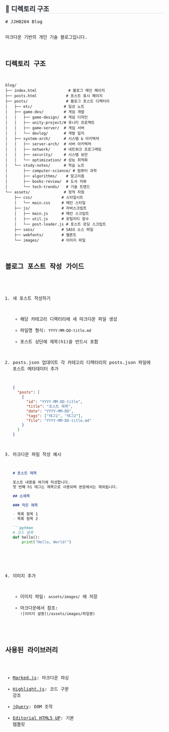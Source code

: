 <div style="text-align: left;">
  <h2 style="border-bottom: 1px solid #d8dee4; color: #282d33;"> 📁 디렉토리 구조 </h2>
  <div style="margin: 0; text-align: left;">
    <pre>
# JJH0204 Blog

마크다운 기반의 개인 기술 블로그입니다.

## 디렉토리 구조

```
blog/
├── index.html              # 블로그 메인 페이지
├── posts.html             # 포스트 표시 페이지
├── posts/                 # 블로그 포스트 디렉터리
│   ├── etc/              # 일상 노트
│   ├── game-dev/         # 게임 개발
│   │   ├── game-design/  # 게임 디자인
│   │   ├── unity-project/# 유니티 프로젝트
│   │   ├── game-server/  # 게임 서버
│   │   └── devlog/       # 개발 일지
│   ├── system-arch/      # 시스템 & 아키텍처
│   │   ├── server-arch/  # 서버 아키텍처
│   │   ├── network/      # 네트워크 프로그래밍
│   │   ├── security/     # 시스템 보안
│   │   └── optimization/ # 성능 최적화
│   └── study-notes/      # 학습 노트
│       ├── computer-science/ # 컴퓨터 과학
│       ├── algorithms/    # 알고리즘
│       ├── books-review/  # 도서 리뷰
│       └── tech-trends/   # 기술 트렌드
└── assets/               # 정적 자원
    ├── css/             # 스타일시트
    │   └── main.css     # 메인 스타일
    ├── js/              # 자바스크립트
    │   ├── main.js      # 메인 스크립트
    │   ├── util.js      # 유틸리티 함수
    │   └── post-loader.js # 포스트 로딩 스크립트
    ├── sass/            # SASS 소스 파일
    ├── webfonts/        # 웹폰트
    └── images/          # 이미지 파일

```

## 블로그 포스트 작성 가이드

1. 새 포스트 작성하기
   - 해당 카테고리 디렉터리에 새 마크다운 파일 생성
   - 파일명 형식: `YYYY-MM-DD-title.md`
   - 포스트 상단에 제목(h1)을 반드시 포함

2. posts.json 업데이트
   각 카테고리 디렉터리의 posts.json 파일에 포스트 메타데이터 추가
   ```json
   {
     "posts": [
       {
         "id": "YYYY-MM-DD-title",
         "title": "포스트 제목",
         "date": "YYYY-MM-DD",
         "tags": ["태그1", "태그2"],
         "file": "YYYY-MM-DD-title.md"
       }
     ]
   }
   ```

3. 마크다운 파일 작성 예시
   ```markdown
   # 포스트 제목

   포스트 내용을 여기에 작성합니다.
   첫 번째 h1 태그는 제목으로 사용되며 본문에서는 제외됩니다.

   ## 소제목

   ### 작은 제목

   - 목록 항목 1
   - 목록 항목 2

   ```python
   # 코드 블록
   def hello():
       print("Hello, World!")
   ```
   ```

4. 이미지 추가
   - 이미지 파일: `assets/images/` 에 저장
   - 마크다운에서 참조: `![이미지 설명](/assets/images/파일명)`

## 사용된 라이브러리
- [Marked.js](https://marked.js.org/): 마크다운 파싱
- [Highlight.js](https://highlightjs.org/): 코드 구문 강조
- [jQuery](https://jquery.com/): DOM 조작
- [Editorial HTML5 UP](https://html5up.net/editorial): 기본 템플릿
    </pre>
  </div>